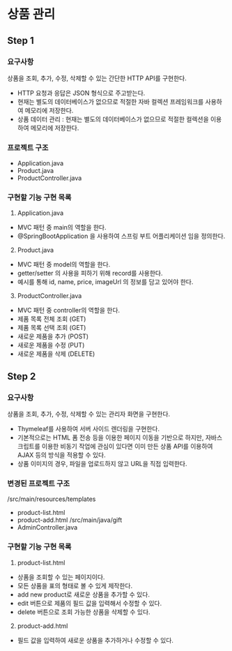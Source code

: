 # 상품 관리

## Step 1
### 요구사항
상품을 조회, 추가, 수정, 삭제할 수 있는 간단한 HTTP API를 구현한다.
- HTTP 요청과 응답은 JSON 형식으로 주고받는다.
- 현재는 별도의 데이터베이스가 없으므로 적절한 자바 컬렉션 프레임워크를 사용하여 메모리에 저장한다.
- 상품 데이터 관리 : 현재는 별도의 데이터베이스가 없으므로 적절한 컬렉션을 이용하여 메모리에 저장한다.
### 프로젝트 구조
- Application.java
- Product.java
- ProductController.java
### 구현할 기능 구현 목록
1. Application.java
- MVC 패턴 중 main의 역할을 한다.
- @SpringBootApplication 을 사용하여 스프링 부트 어플리케이션 임을 정의한다.
2. Product.java
- MVC 패턴 중 model의 역할을 한다.
- getter/setter 의 사용을 피하기 위해 record를 사용한다.
- 예시를 통해 id, name, price, imageUrl 의 정보를 담고 있어야 한다.
3. ProductController.java
- MVC 패턴 중 controller의 역할을 한다.
- 제품 목록 전체 조회 (GET)
- 제품 목록 선택 조회 (GET)
- 새로운 제품을 추가 (POST)
- 새로운 제품을 수정 (PUT)
- 새로운 제품을 삭제 (DELETE)


## Step 2
### 요구사항
상품을 조회, 추가, 수정, 삭제할 수 있는 관리자 화면을 구현한다.
- Thymeleaf를 사용하여 서버 사이드 렌더링을 구현한다.
- 기본적으로는 HTML 폼 전송 등을 이용한 페이지 이동을 기반으로 하지만, 자바스크립트를 이용한 비동기 작업에 관심이 있다면 이미 만든 상품 API를 이용하여 AJAX 등의 방식을 적용할 수 있다.
- 상품 이미지의 경우, 파일을 업로드하지 않고 URL을 직접 입력한다.
### 변경된 프로젝트 구조
/src/main/resources/templates 
- product-list.html
- product-add.html
/src/main/java/gift
- AdminController.java
### 구현할 기능 구현 목록
1. product-list.html
- 상품을 조회할 수 있는 페이지이다.
- 모든 상품을 표의 형태로 볼 수 있게 제작한다.
- add new product로 새로운 상품을 추가할 수 있다.
- edit 버튼으로 제품의 필드 값을 입력해서 수정할 수 있다.
- delete 버튼으로 조회 가능한 상품을 삭제할 수 있다.
2. product-add.html
- 필드 값을 입력하여 새로운 상품을 추가하거나 수정할 수 있다.